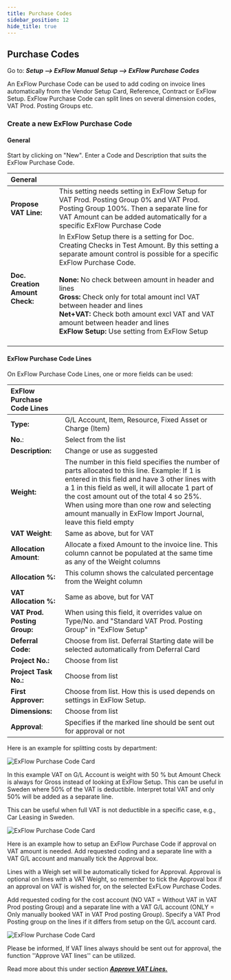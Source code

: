 ```yaml
---
title: Purchase Codes
sidebar_position: 12
hide_title: true
---
```

## Purchase Codes
 
Go to: ***Setup \--\> ExFlow Manual Setup \--\> ExFlow Purchase Codes***
 
An ExFlow Purchase Code can be used to add coding on invoice lines automatically from the Vendor Setup Card, Reference, Contract or ExFlow Setup. ExFlow Purchase Code can split lines on several dimension codes, VAT Prod. Posting Groups etc.
 
### Create a new ExFlow Purchase Code
 
#### General
Start by clicking on "New". Enter a Code and Description that suits the ExFlow Purchase Code.
 
| General      |    |
|:-|:-|
| **Propose VAT Line:**             | This setting needs setting in ExFlow Setup for VAT Prod. Posting Group 0% and VAT Prod. Posting Group 100%. Then a separate line for VAT Amount can be added automatically for a specific ExFlow Purchase Code
| **Doc. Creation Amount Check:**   | In ExFlow Setup there is a setting for Doc. Creating Checks in Test Amount. By this setting a separate amount control is possible for a specific ExFlow Purchase Code. <br/><br/>**None:** No check between amount in header and lines <br/> **Gross:** Check only for total amount incl VAT between header and lines <br/>**Net+VAT:** Check both amount excl VAT and VAT amount between header and lines <br/>**ExFlow Setup:** Use setting from ExFlow Setup <br/><br/>
 
#### ExFlow Purchase Code Lines
 
On ExFlow Purchase Code Lines, one or more fields can be used:
 
| ExFlow Purchase Code Lines      | |
|:-|:-|
|**Type:**                      | G/L Account, Item, Resource, Fixed Asset or Charge (Item)
| **No.**:                      | Select from the list
| **Description:**              | Change or use as suggested
| **Weight:**                   | The number in this field specifies the number of parts allocated to this line. Example: If 1 is entered in this field and have 3 other lines with a 1 in this field as well, it will allocate 1 part of the cost amount out of the total 4 so 25%. When using more than one row and selecting amount manually in ExFlow Import Journal, leave this field empty
| **VAT Weight**:               | Same as above, but for VAT
| **Allocation Amount**:        | Allocate a fixed Amount to the invoice line. This column cannot be populated at the same time as any of the Weight columns
| **Allocation %:**             | This column shows the calculated percentage from the Weight column
| **VAT Allocation %:**         | Same as above, but for VAT
| **VAT Prod. Posting Group:**  | When using this field, it overrides value on Type/No. and "Standard VAT Prod. Posting Group" in "ExFlow Setup"
| **Deferral Code:**            | Choose from list. Deferral Starting date will be selected automatically from Deferral Card
| **Project No.:**                  | Choose from list
| **Project Task No.:**             | Choose from list
| **First Approver:**           | Choose from list. How this is used depends on settings in ExFlow Setup.
| **Dimensions:**               | Choose from list
| **Approval**:                 | Specifies if the marked line should be sent out for approval or not

 
Here is an example for splitting costs by department:
 
![ExFlow Purchase Code Card](@site/static/img/media/puchase-code-001.png)
 
In this example VAT on G/L Account is weight with 50 % but Amount Check is always for Gross instead of looking at ExFlow Setup. This can be useful in Sweden where 50% of the VAT is deductible. Interpret total VAT and only 50% will be added as a separate line. 
 
This can be useful when full VAT is not deductible in a specific case, e.g., Car Leasing in Sweden.
 
![ExFlow Purchase Code Card](@site/static/img/media/puchase-code-002.png)
 
Here is an example how to setup an ExFlow Purchase Code if approval on VAT amount is needed. Add requested coding and a separate line with a VAT G/L account and manually tick the Approval box.

Lines with a Weigh set will be automatically ticked for Approval. Approval is optional on lines with a VAT Weight, so remember to tick the Approval box if an approval on VAT is wished for, on the selected ExFLow Purchase Codes. 

Add requested coding for the cost account (NO VAT = Without VAT in VAT Prod posting Group) and a separate line with a VAT G/L account (ONLY = Only manually booked VAT in VAT Prod posting Group). Specify a VAT Prod Posting group on the lines if it differs from setup on the G/L account card.

![ExFlow Purchase Code Card](@site/static/img/media/puchase-code-003.png)


Please be informed, If VAT lines always should be sent out for approval, the function ''Approve VAT lines'' can be utilized.

Read more about this under section [***Approve VAT Lines.***](https://docs.exflow.cloud/business-central/docs/user-manual/business-functionality/approve-vat-lines)